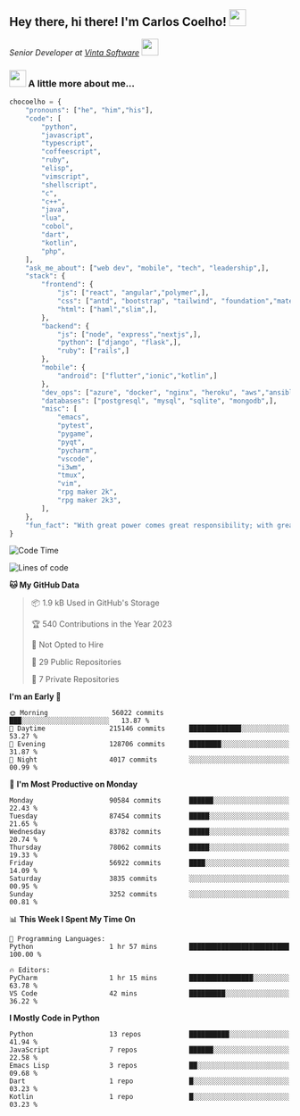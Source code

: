 <h2>Hey there, hi there! I'm Carlos Coelho! <img src="https://emoji.gg/assets/emoji/6680_this_is_fine.png" width="30"></h2>
<p><em>Senior Developer at <a href="http://www.vintasoftware.com">Vinta Software</a> <img src="https://emojis.slackmojis.com/emojis/images/1613461409/13263/bongocat_code.gif?1613461409" width="30"> 
</em></p>

### <img src="https://emojis.slackmojis.com/emojis/images/1597320283/10003/catjam.gif?1597320283" width="30"> A little more about me...  

```python
chocoelho = {
    "pronouns": ["he", "him","his"],
    "code": [
        "python",
        "javascript",
        "typescript",
        "coffeescript",
        "ruby",
        "elisp",
        "vimscript",
        "shellscript",
        "c",
        "c++",
        "java",
        "lua",
        "cobol",
        "dart",
        "kotlin",
        "php",
    ],
    "ask_me_about": ["web dev", "mobile", "tech", "leadership",],
    "stack": {
        "frontend": {
            "js": ["react", "angular","polymer",],
            "css": ["antd", "bootstrap", "tailwind", "foundation","material","sass","less",],
            "html": ["haml","slim",],
        },
        "backend": {
            "js": ["node", "express","nextjs",],
            "python": ["django", "flask",],
            "ruby": ["rails",]
        },
        "mobile": {
            "android": ["flutter","ionic","kotlin",]
        },
        "dev_ops": ["azure", "docker", "nginx", "heroku", "aws","ansible",],
        "databases": ["postgresql", "mysql", "sqlite", "mongodb",],
        "misc": [
            "emacs",
            "pytest",
            "pygame",
            "pyqt",
            "pycharm",
            "vscode",
            "i3wm",
            "tmux",
            "vim",
            "rpg maker 2k",
            "rpg maker 2k3",
        ],
    },
    "fun_fact": "With great power comes great responsibility; with great responsibility can come extreme stress"
}
```

<!--START_SECTION:waka-->
![Code Time](http://img.shields.io/badge/Code%20Time-1%2C845%20hrs%2049%20mins-blue)

![Lines of code](https://img.shields.io/badge/From%20Hello%20World%20I%27ve%20Written-1.0%20billion%20lines%20of%20code-blue)

**🐱 My GitHub Data** 

> 📦 1.9 kB Used in GitHub's Storage 
 > 
> 🏆 540 Contributions in the Year 2023
 > 
> 🚫 Not Opted to Hire
 > 
> 📜 29 Public Repositories 
 > 
> 🔑 7 Private Repositories 
 > 
**I'm an Early 🐤** 

```text
🌞 Morning                56022 commits       ███░░░░░░░░░░░░░░░░░░░░░░   13.87 % 
🌆 Daytime                215146 commits      █████████████░░░░░░░░░░░░   53.27 % 
🌃 Evening                128706 commits      ████████░░░░░░░░░░░░░░░░░   31.87 % 
🌙 Night                  4017 commits        ░░░░░░░░░░░░░░░░░░░░░░░░░   00.99 % 
```
📅 **I'm Most Productive on Monday** 

```text
Monday                   90584 commits       ██████░░░░░░░░░░░░░░░░░░░   22.43 % 
Tuesday                  87454 commits       █████░░░░░░░░░░░░░░░░░░░░   21.65 % 
Wednesday                83782 commits       █████░░░░░░░░░░░░░░░░░░░░   20.74 % 
Thursday                 78062 commits       █████░░░░░░░░░░░░░░░░░░░░   19.33 % 
Friday                   56922 commits       ████░░░░░░░░░░░░░░░░░░░░░   14.09 % 
Saturday                 3835 commits        ░░░░░░░░░░░░░░░░░░░░░░░░░   00.95 % 
Sunday                   3252 commits        ░░░░░░░░░░░░░░░░░░░░░░░░░   00.81 % 
```


📊 **This Week I Spent My Time On** 

```text
💬 Programming Languages: 
Python                   1 hr 57 mins        █████████████████████████   100.00 % 

🔥 Editors: 
PyCharm                  1 hr 15 mins        ████████████████░░░░░░░░░   63.78 % 
VS Code                  42 mins             █████████░░░░░░░░░░░░░░░░   36.22 % 
```

**I Mostly Code in Python** 

```text
Python                   13 repos            ██████████░░░░░░░░░░░░░░░   41.94 % 
JavaScript               7 repos             ██████░░░░░░░░░░░░░░░░░░░   22.58 % 
Emacs Lisp               3 repos             ██░░░░░░░░░░░░░░░░░░░░░░░   09.68 % 
Dart                     1 repo              █░░░░░░░░░░░░░░░░░░░░░░░░   03.23 % 
Kotlin                   1 repo              █░░░░░░░░░░░░░░░░░░░░░░░░   03.23 % 
```




<!--END_SECTION:waka-->
